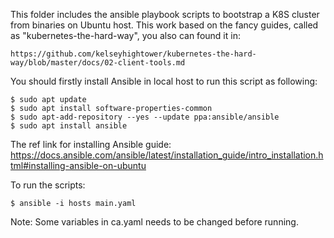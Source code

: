 This folder includes the ansible playbook scripts to bootstrap a K8S cluster from binaries on Ubuntu host.
This work based on the fancy guides, called as "kubernetes-the-hard-way", you also can found it in:
```
https://github.com/kelseyhightower/kubernetes-the-hard-way/blob/master/docs/02-client-tools.md
```
You should firstly install Ansible in local host to run this script as following:
```
$ sudo apt update
$ sudo apt install software-properties-common
$ sudo apt-add-repository --yes --update ppa:ansible/ansible
$ sudo apt install ansible
```
The ref link for installing Ansible guide: https://docs.ansible.com/ansible/latest/installation_guide/intro_installation.html#installing-ansible-on-ubuntu

To run the scripts:
```
$ ansible -i hosts main.yaml
```
Note: Some variables in ca.yaml needs to be changed before running.
